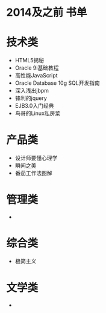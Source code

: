 2014及之前 书单
================

# 技术类

* HTML5揭秘
* Oracle 9i基础教程
* 高性能JavaScript
* Oracle Database 10g SQL开发指南
* 深入浅出jbpm
* 锋利的jquery
* EJB3.0入门经典
* 鸟哥的Linux私房菜

# 产品类

* 设计师要懂心理学
* 瞬间之美
* 番茄工作法图解

# 管理类

* 

# 综合类

* 极简主义

# 文学类

* 
